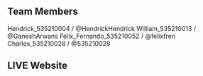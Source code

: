 ## Team Members
Hendrick_535210004 / @HendrickHendrick
William_535210013 / @GaneshArwans
Felix_Fernando_535210052 / @felixfren
Charles_535210028 / @535210028

## LIVE Website

